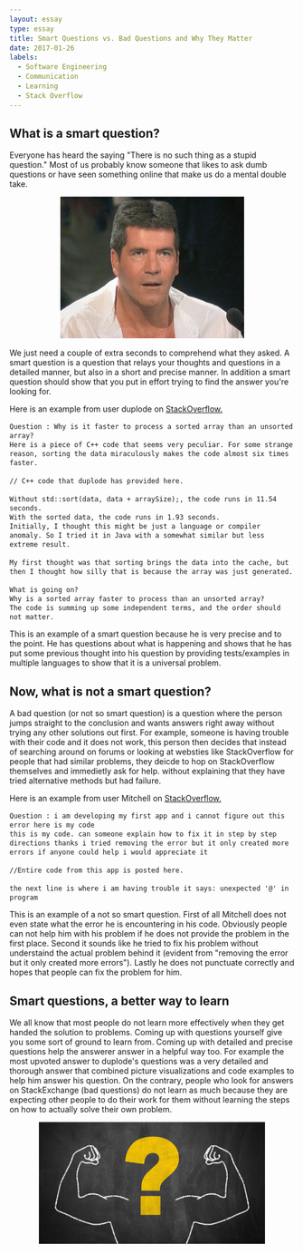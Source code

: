 ```yaml
---
layout: essay
type: essay
title: Smart Questions vs. Bad Questions and Why They Matter
date: 2017-01-26
labels:
  - Software Engineering
  - Communication
  - Learning
  - Stack Overflow
---
```


## What is a smart question?
Everyone has heard the saying "There is no such thing as a stupid question." Most of us probably know someone that likes to ask dumb questions or have seen something online that make us do a mental double take. 
<p align="center">
  <img src="../images/simon.png" height="250" width="325"/>
</p>
We just need a couple of extra seconds to comprehend what they asked. A smart question is a question that relays your thoughts and questions in a detailed manner, but also in a short and precise manner. In addition a smart question should show that you put in effort trying to find the answer you're looking for.

Here is an example from user duplode on [StackOverflow.](http://stackoverflow.com/)

```
Question : Why is it faster to process a sorted array than an unsorted array?
Here is a piece of C++ code that seems very peculiar. For some strange reason, sorting the data miraculously makes the code almost six times faster.

// C++ code that duplode has provided here.

Without std::sort(data, data + arraySize);, the code runs in 11.54 seconds.
With the sorted data, the code runs in 1.93 seconds.
Initially, I thought this might be just a language or compiler anomaly. So I tried it in Java with a somewhat similar but less
extreme result.

My first thought was that sorting brings the data into the cache, but then I thought how silly that is because the array was just generated.

What is going on?
Why is a sorted array faster to process than an unsorted array?
The code is summing up some independent terms, and the order should not matter.
```

This is an example of a smart question because he is very precise and to the point. He has questions about what is happening and shows that he has put some previous thought into his question by providing tests/examples in multiple languages to show that it is a universal problem.

## Now, what is not a smart question?
A bad question (or not so smart question) is a question where the person jumps straight to the conclusion and wants answers right away without trying any other solutions out first. For example, someone is having trouble with their code and it does not work, this person then decides that instead of searching around on forums or looking at websties like StackOverflow for people that had similar problems, they deicde to hop on StackOverflow themselves and immedietly ask for help. 
without explaining that they have tried alternative methods but had failure.

Here is an example from user Mitchell on [StackOverflow.](http://stackoverflow.com/)

```
Question : i am developing my first app and i cannot figure out this error here is my code
this is my code. can someone explain how to fix it in step by step directions thanks i tried removing the error but it only created more errors if anyone could help i would appreciate it

//Entire code from this app is posted here.

the next line is where i am having trouble it says: unexpected '@' in program

```

This is an example of a not so smart question. First of all Mitchell does not even state what the error he is encountering in his code. Obviously people can not help him with his problem if he does not provide the problem in the first place. Second it sounds like he tried to fix his problem without understaind the actual problem behind it (evident from "removing the error but it only created more errors"). Lastly he does not punctuate correctly and hopes that people can fix the problem for him.


## Smart questions, a better way to learn
We all know that most people do not learn more effectively when they get handed the solution to problems. Coming up with questions yourself give you some sort of ground to learn from. Coming up with detailed and precise questions help the answerer answer in a helpful way too. For example the most upvoted answer to duplode's questions was a very detailed and thorough answer that combined picture visualizations and code examples to help him answer his question. On the contrary, people who look for answers on StackExchange (bad questions) do not learn as much because they are expecting other people to do their work for them without learning the steps on how to actually solve their own problem.
<p align="middle">
  <img src="../images/strong-questions.png" height="215" width="400"/>
</p>
